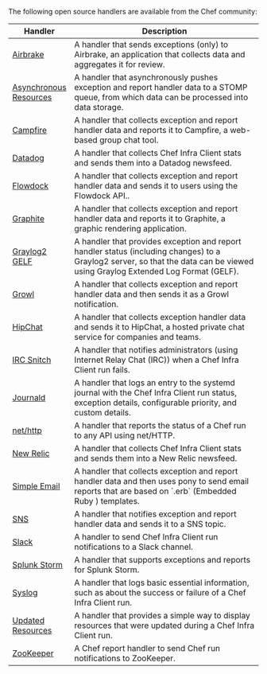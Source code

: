 The following open source handlers are available from the Chef
community:

<table>
<colgroup>
<col style="width: 12%" />
<col style="width: 87%" />
</colgroup>
<thead>
<tr class="header">
<th>Handler</th>
<th>Description</th>
</tr>
</thead>
<tbody>
<tr>
<td><a href="https://github.com/timops/ohai-plugins/blob/master/win32_svc.rb">Airbrake</a></td>
<td>A handler that sends exceptions (only) to Airbrake, an application that collects data and aggregates it for review.</td>
</tr>
<tr>
<td><a href="https://github.com/rottenbytes/chef/tree/master/async_handler">Asynchronous Resources</a></td>
<td>A handler that asynchronously pushes exception and report handler data to a STOMP queue, from which data can be processed into data storage.</td>
</tr>
<tr>
<td><a href="https://github.com/ampledata/chef-handler-campfire">Campfire</a></td>
<td>A handler that collects exception and report handler data and reports it to Campfire, a web-based group chat tool.</td>
</tr>
<tr>
<td><a href="https://github.com/DataDog/chef-handler-datadog">Datadog</a></td>
<td>A handler that collects Chef Infra Client stats and sends them into a Datadog newsfeed.</td>
</tr>
<tr>
<td><a href="https://github.com/mmarschall/chef-handler-flowdock">Flowdock</a></td>
<td>A handler that collects exception and report handler data and sends it to users using the Flowdock API..</td>
</tr>
<tr>
<td><a href="https://github.com/imeyer/chef-handler-graphite/wiki">Graphite</a></td>
<td>A handler that collects exception and report handler data and reports it to Graphite, a graphic rendering application.</td>
</tr>
<tr>
<td><a href="https://github.com/jellybob/chef-gelf/">Graylog2 GELF</a></td>
<td>A handler that provides exception and report handler status (including changes) to a Graylog2 server, so that the data can be viewed using Graylog Extended Log Format (GELF).</td>
</tr>
<tr>
<td><a href="https://rubygems.org/gems/chef-handler-growl">Growl</a></td>
<td>A handler that collects exception and report handler data and then sends it as a Growl notification.</td>
</tr>
<tr>
<td><a href="https://github.com/mojotech/hipchat/blob/master/lib/hipchat/chef.rb">HipChat</a></td>
<td>A handler that collects exception handler data and sends it to HipChat, a hosted private chat service for companies and teams.</td>
</tr>
<tr>
<td><a href="https://rubygems.org/gems/chef-irc-snitch">IRC Snitch</a></td>
<td>A handler that notifies administrators (using Internet Relay Chat (IRC)) when a Chef Infra Client run fails.</td>
</tr>
<tr>
<td><a href="https://github.com/marktheunissen/chef-handler-journald">Journald</a></td>
<td>A handler that logs an entry to the systemd journal with the Chef Infra Client run status, exception details, configurable priority, and custom details.</td>
</tr>
<tr>
<td><a href="https://github.com/b1-systems/chef-handler-httpapi/">net/http</a></td>
<td>A handler that reports the status of a Chef run to any API using net/HTTP.</td>
</tr>
<tr>
<td><a href="https://newrelic.com/instant-observability/chef/ad40ccc2-f7ef-44bf-b961-07813088fce0">New Relic</a></td>
<td>A handler that collects Chef Infra Client stats and sends them into a New Relic newsfeed.</td>
</tr>
<tr>
<td><a href="https://rubygems.org/gems/chef-handler-mail">Simple Email</a></td>
<td>A handler that collects exception and report handler data and then uses pony to send email reports that are based on `.erb` (Embedded Ruby ) templates.</td>
</tr>
<tr>
<td><a href="http://onddo.github.io/chef-handler-sns/">SNS</a></td>
<td>A handler that notifies exception and report handler data and sends it to a SNS topic.</td>
</tr>
<tr>
<td><a href="https://github.com/rackspace-cookbooks/chef-slack_handler">Slack</a></td>
<td>A handler to send Chef Infra Client run notifications to a Slack channel.</td>
</tr>
<tr>
<td><a href="http://ampledata.org/splunk_storm_chef_handler.html">Splunk Storm</a></td>
<td>A handler that supports exceptions and reports for Splunk Storm.</td>
</tr>
<tr>
<td><a href="https://github.com/jblaine/syslog_handler">Syslog</a></td>
<td>A handler that logs basic essential information, such as about the success or failure of a Chef Infra Client run.</td>
</tr>
<tr>
<td><a href="https://rubygems.org/gems/chef-handler-updated-resources">Updated Resources</a></td>
<td>A handler that provides a simple way to display resources that were updated during a Chef Infra Client run.</td>
</tr>
<tr>
<td><a href="http://onddo.github.io/chef-handler-zookeeper/">ZooKeeper</a></td>
<td>A Chef report handler to send Chef run notifications to ZooKeeper.</td>
</tr>
</tbody>
</table>
